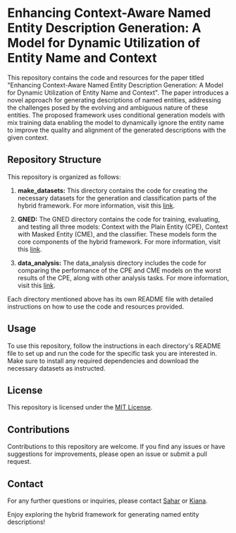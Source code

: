 # Enhancing Context-Aware ‌Named Entity Description Generation: A Model for Dynamic Utilization of Entity Name and Context

This repository contains the code and resources for the paper titled "Enhancing Context-Aware ‌Named Entity Description Generation: A Model for Dynamic Utilization of Entity Name and Context". The paper introduces a novel approach for generating descriptions of named entities, addressing the challenges posed by the evolving and ambiguous nature of these entities. The proposed framework uses conditional generation models with mix training data enabling the model to dynamically ignore the entity name to improve the quality and alignment of the generated descriptions with the given context.

## Repository Structure
This repository is organized as follows:

1. **make_datasets:** This directory contains the code for creating the necessary datasets for the generation and classification parts of the hybrid framework. For more information, visit this [link](https://github.com/saharsamr/NED/tree/master/make_datasets#readme).

2. **GNED:** The GNED directory contains the code for training, evaluating, and testing all three models: Context with the Plain Entity (CPE), Context with Masked Entity (CME), and the classifier. These models form the core components of the hybrid framework. For more information, visit this [link](https://github.com/saharsamr/NED/tree/master/GNED#readme).

3. **data_analysis:** The data_analysis directory includes the code for comparing the performance of the CPE and CME models on the worst results of the CPE, along with other analysis tasks. For more information, visit this [link](https://github.com/saharsamr/NED/tree/master/data_analysis#readme).

Each directory mentioned above has its own README file with detailed instructions on how to use the code and resources provided.

## Usage
To use this repository, follow the instructions in each directory's README file to set up and run the code for the specific task you are interested in. Make sure to install any required dependencies and download the necessary datasets as instructed.

## License
This repository is licensed under the [MIT License](https://github.com/git/git-scm.com/blob/main/MIT-LICENSE.txt).

## Contributions
Contributions to this repository are welcome. If you find any issues or have suggestions for improvements, please open an issue or submit a pull request.

## Contact
For any further questions or inquiries, please contact [Sahar](sahar.rajabi@ut.aci.ir) or [Kiana](kghezelbash@aut.ac.ir).

Enjoy exploring the hybrid framework for generating named entity descriptions!
